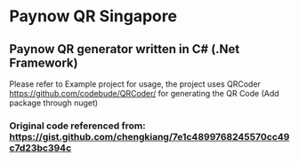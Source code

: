 # Paynow QR Singapore
## Paynow QR generator written in C# (.Net Framework)
Please refer to Example project for usage, the project uses QRCoder https://github.com/codebude/QRCoder/ for generating the QR Code (Add package through nuget)


### Original code referenced from: https://gist.github.com/chengkiang/7e1c4899768245570cc49c7d23bc394c
